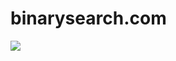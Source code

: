# binarysearch.com
<img align="center" src="https://github-readme-stats.vercel.app/api/<CARD_TYPE>/?username=<USERNAME>&theme=<THEME_NAME>" />
